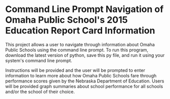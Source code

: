 # Command Line Prompt Navigation of Omaha Public School's 2015 Education Report Card Information

This project allows a user to navigate through information about Omaha Public Schools using the command line prompt. 
To run this program, download the latest version of python, save this py file, and run it using your system's command line prompt. 

Instructions will be provided and the user will be prompted to enter information to learn more about how Omaha Public Schools fare 
through performance scores given by the Nebraska Department of Education. Users will be provided graph summaries about school performance for all schools and/or the school of their choice. 
